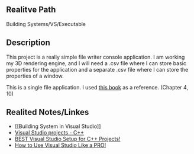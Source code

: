 
## Realitve Path

Building Systems/VS/Executable

## Description

This project is a really simple file writer console application. I am working my 3D rendering engine, and I will need a .csv file where I can store basic properties for the application and a separate .csv file where I can store the properties of a window.

This is a single file application. I used [this book](https://www.oreilly.com/library/view/c-cookbook/0596007612/) as a reference. (Chapter 4, 10)




## Realited Notes/Linkes

- [[Building System in Visual Studio]]
- [Visual Studio projects - C++](https://learn.microsoft.com/en-us/cpp/build/creating-and-managing-visual-cpp-projects?view=msvc-170)
- [BEST Visual Studio Setup for C++ Projects!](https://www.youtube.com/watch?v=qeH9Xv_90KM)
- [How to Use Visual Studio Like a PRO!](https://www.youtube.com/watch?v=_l7zwTvEHnI)